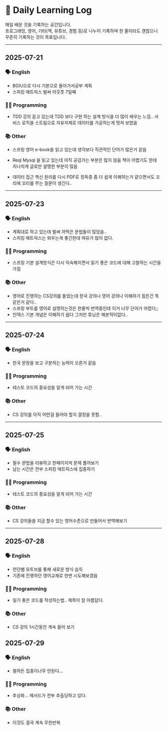 # 📅 Daily Learning Log

매일 배운 것을 기록하는 공간입니다.  
프로그래밍, 영어, 기타(책, 유튜브, 경험 등)로 나누어 기록하며
한 줄이라도 괜찮으니 꾸준히 기록하는 것이 목표입니다.

---

## 2025-07-21

### 🗣️ English

- BGIU으로 다시 기본으로 돌아가서공부 계획
- 스피킹 매트릭스 벌써 아웃풋 7일째

### 🧑‍💻 Programming

- TDD 강의 듣고 있는데 TDD 보다 구현 하는 설계 방식을 더 많이 배우는 느낌.. 서비스 로직을 스트림으로 자유자제로 데이터를 가공하는게 멋져 보였음

### 📚 Other

- 스프링 영어 e-book을 읽고 있는데 생각보다 직관적인 단어가 많은거 같음

- Reql Mysql 을 읽고 있는데 아직 공감가는 부분은 많지 않음 책이 어렵기도 한데 지나치게 글로만 설명한 부분이 많음

- 데이터 접근 핵신 원리를 다시 PDF로 정독증 좀 더 쉽게 이해하는거 같으면서도 꼬리에 꼬리를 무는 질문이 생긴다..

---

## 2025-07-23

### 🗣️ English

- 계획대로 하고 있는데 벌써 까먹은 문법들이 많았음..
- 스피킹 매트릭스는 외우는게 좋긴한데 여유가 많이 없다.

### 🧑‍💻 Programming

- 스프링 기본 설계방식은 다시 익숙해지면서 읽기 좋은 코드에 대해 고찰하는 시간을 가짐

### 📚 Other

- 영어로 진행하는 CS강의를 들었는데 한국 강의나 영어 강의나 이해하기 힘든건 똑같은거 같다..
- 스프링 부트를 영어로 설명하는것은 한줄씩 번역중인데 이거 너무 단어가 어렵다;;
- 인덱스 기본 개념은 이해하기 쉽다 그치만 튜닝은 해본적이없다..

---

## 2025-07-24

### 🗣️ English

- 한국 문장을 보고 구분하는 능력이 오른거 같음

### 🧑‍💻 Programming

- 테스트 코드의 중요성을 알게 되어 가는 시간

### 📚 Other

- CS 강의를 아직 어떤걸 들어야 할지 결정을 못함..

---

## 2025-07-25

### 🗣️ English

- 필수 문법을 리뷰하고 한페이지씩 문제 풀어보기
- 남는 시간은 전부 스피킹 매트릭스에 집중하기

### 🧑‍💻 Programming

- 테스트 코드의 중요성을 알게 되어 가는 시간

### 📚 Other

- CS 강의들을 지금 할수 있는 영어수준으로 만들어서 번역해보기

---

## 2025-07-28

### 🗣️ English

- 런던쌤 유트브를 통해 새로운 방식 습득
- 기존에 진행하던 영어교재로 한번 시도해보겠음

### 🧑‍💻 Programming

- 일기 좋은 코드를 작성하는법.. 제목이 참 아름답다.

### 📚 Other

- CS 강의 1시간동안 계속 들어 보기

## 2025-07-29

### 🗣️ English

- 멀하든 집중이너무 안된다...

### 🧑‍💻 Programming

- 추상화... 메서드가 전부 추출당하고 있다.

### 📚 Other

- 이것도 결국 계속 무한반복

